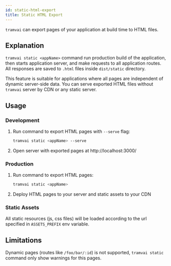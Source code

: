 ```yaml
---
id: static-html-export
title: Static HTML Export
---
```


`tramvai` can export pages of your application at build time to HTML files.

## Explanation

`tramvai static <appName>` command run production build of the application,
then starts application server, and make requests to all application routes.
All responses are saved to `.html` files inside `dist/static` directory.

This feature is suitable for applications where all pages are independent of dynamic server-side data.
You can serve exported HTML files without `tramvai` server by CDN or any static server.

## Usage

### Development

1. Run command to export HTML pages with `--serve` flag:

    ```bash
    tramvai static <appName> --serve
    ```

1. Open server with exported pages at http://localhost:3000/

### Production

1. Run command to export HTML pages:

    ```bash
    tramvai static <appName>
    ```

1. Deploy HTML pages to your server and static assets to your CDN

### Static Assets

All static resources (js, css files) will be loaded according to the url specified in `ASSETS_PREFIX` env variable.

## Limitations

Dynamic pages (routes like `/foo/bar/:id`) is not supported, `tramvai static` command only show warnings for this pages.
